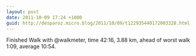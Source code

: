 ```yaml
---
layout: post
date: 2011-10-09 17:24 +1000
guid: http://desparoz.micro.blog/2011/10/09/t122935440172003328.html
---
```

Finished Walk with @walkmeter, time 42:16, 3.88 km, ahead of worst walk 1:09, average 10:54.
